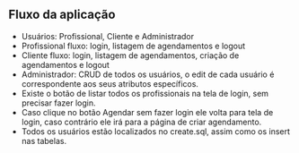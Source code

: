 ## Fluxo da aplicação
- Usuários: Profissional, Cliente e Administrador 
- Profissional fluxo: login, listagem de agendamentos e logout
- Cliente fluxo: login, listagem de agendamentos, criação de agendamentos e logout
- Administrador: CRUD de todos os usuários, o edit de cada usuário é correspondente aos seus atributos específicos.
- Existe o botão de listar todos os profissionais na tela de login, sem precisar fazer login.
- Caso clique no botão Agendar sem fazer login ele volta para tela de login, caso contrário ele irá para a página de criar agendamento.
- Todos os usuários estão localizados no create.sql, assim como os insert nas tabelas.


